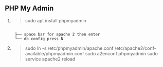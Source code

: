 ## PHP My Admin
1. >sudo apt install phpmyadmin
   

   ```

    ├── space bar for apache 2 then enter
    └── db config press N

   ```

2. >sudo ln -s /etc/phpmyadmin/apache.conf /etc/apache2/conf-available/phpmyadmin.conf
sudo a2enconf phpmyadmin
sudo service apache2 reload
